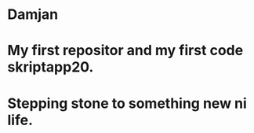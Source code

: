 # Damjan
# My first repositor and my first code skriptapp20. 
# Stepping stone to something new ni life.
